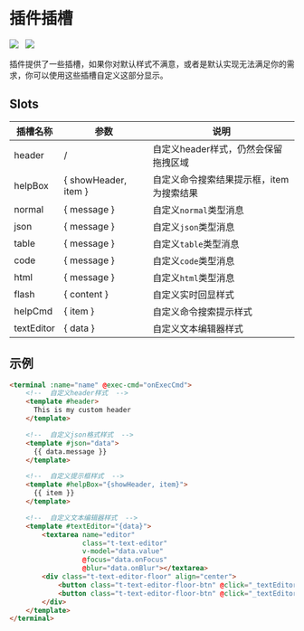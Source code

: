 # 插件插槽
<img src="https://shields.io/github/package-json/v/tzfun/vue-web-terminal/vue2" style="margin-right: 8px;">
<img src="https://shields.io/github/package-json/v/tzfun/vue-web-terminal/vue3" style="margin-right: 8px;">

插件提供了一些插槽，如果你对默认样式不满意，或者是默认实现无法满足你的需求，你可以使用这些插槽自定义这部分显示。

## Slots

| 插槽名称       | 参数                   | 说明                     |
|------------|----------------------|------------------------|
| header     | /                    | 自定义header样式，仍然会保留拖拽区域  |
| helpBox    | { showHeader, item } | 自定义命令搜索结果提示框，item为搜索结果 |
| normal     | { message }          | 自定义`normal`类型消息        |
| json       | { message }          | 自定义`json`类型消息          |
| table      | { message }          | 自定义`table`类型消息         |
| code       | { message }          | 自定义`code`类型消息          |
| html       | { message }          | 自定义`html`类型消息          |
| flash      | { content }          | 自定义实时回显样式              |
| helpCmd    | { item }             | 自定义命令搜索提示样式            |
| textEditor | { data }             | 自定义文本编辑器样式             |


## 示例

```html
<terminal :name="name" @exec-cmd="onExecCmd">
    <!--  自定义header样式  -->
    <template #header>
      This is my custom header
    </template>

    <!--  自定义json格式样式  -->
    <template #json="data">
      {{ data.message }}
    </template>

    <!--  自定义提示框样式  -->
    <template #helpBox="{showHeader, item}">
      {{ item }}
    </template>

    <!--  自定义文本编辑器样式  -->
    <template #textEditor="{data}">
        <textarea name="editor" 
                  class="t-text-editor" 
                  v-model="data.value" 
                  @focus="data.onFocus" 
                  @blur="data.onBlur"></textarea>
        <div class="t-text-editor-floor" align="center">
            <button class="t-text-editor-floor-btn" @click="_textEditorClose(false)">Cancel</button>
            <button class="t-text-editor-floor-btn" @click="_textEditorClose(true)">Save & Close(Ctrl + S)</button>
        </div>
    </template>
</terminal>
```

<CommentService></CommentService>
